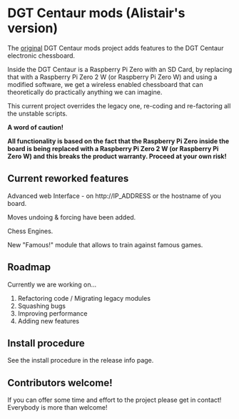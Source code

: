 # DGT Centaur mods (Alistair's version)

The [original](https://github.com/EdNekebno/DGTCentaurMods) DGT Centaur mods project adds features to the DGT Centaur electronic chessboard.

Inside the DGT Centaur is a Raspberry Pi Zero with an SD Card, by replacing that with a Raspberry Pi Zero 2 W (or Raspberry Pi Zero W) and using a modified software, we get a wireless enabled chessboard that can theoretically do practically anything we can imagine.

This current project overrides the legacy one, re-coding and re-factoring all the unstable scripts.

**A word of caution!**

**All functionality is based on the fact that the Raspberry Pi Zero inside the board is being replaced with a Raspberry Pi Zero 2 W (or Raspberry Pi Zero W) and this breaks the product warranty. Proceed at your own risk!**

## Current reworked features

Advanced web Interface - on http://IP_ADDRESS or the hostname of you board.

Moves undoing & forcing have been added.

Chess Engines.

New "Famous!" module that allows to train against famous games.

## Roadmap

Currently we are working on...
1. Refactoring code / Migrating legacy modules
2. Squashing bugs
3. Improving performance
4. Adding new features

## Install procedure
See the install procedure in the release info page.

## Contributors welcome!

If you can offer some time and effort to the project please get in contact! Everybody is more than welcome!
